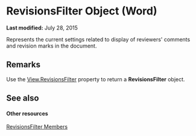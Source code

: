 
# RevisionsFilter Object (Word)

 **Last modified:** July 28, 2015

Represents the current settings related to display of reviewers' comments and revision marks in the document.

## Remarks

Use the  [View.RevisionsFilter](98cb452c-d497-06ce-3be2-5b6ddbf16fb4.md) property to return a **RevisionsFilter** object.


## See also


#### Other resources


 [RevisionsFilter Members](64609a71-5e52-c32d-da86-d34b043c7a4b.md)
